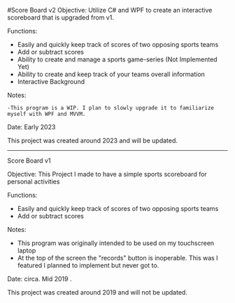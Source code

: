 #Score Board v2
Objective:
Utilize C# and WPF to create an interactive scoreboard that is upgraded from v1.

Functions:
   - Easily and quickly keep track of scores of two opposing sports teams
   - Add or subtract scores
   - Ability to create and manage a sports game-series (Not Implemented Yet)
   - Ability to create and keep track of your teams overall information
   - Interactive Background

Notes:

	-This program is a WIP. I plan to slowly upgrade it to familiarize myself with WPF and MVVM.

Date:
Early 2023

This project was created around 2023 and will be updated.




------------------------------------------------------------------------------------------------------------


Score Board v1

Objective:
This Project I made to have a simple sports scoreboard for personal activities

Functions:
   - Easily and quickly keep track of scores of two opposing sports teams
   - Add or subtract scores

Notes:
- This program was originally intended to be used on my touchscreen laptop
- At the top of the screen the "records" button is inoperable. This was I featured I planned to implement but never got to.

Date:
circa. Mid 2019 .

This project was created around 2019 and will not be updated.
